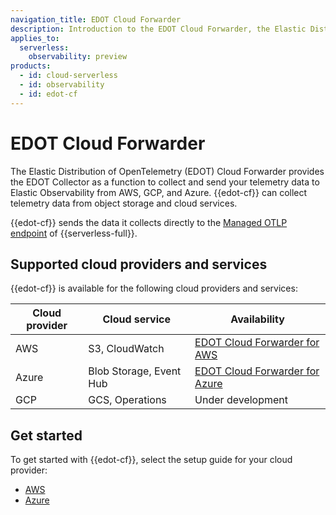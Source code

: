 ```yaml
---
navigation_title: EDOT Cloud Forwarder
description: Introduction to the EDOT Cloud Forwarder, the Elastic Distribution of OpenTelemetry (EDOT) Collector for Cloud providers. Send your telemetry data to Elastic Stack from AWS, GCP, and Azure.
applies_to:
  serverless:
    observability: preview
products:
  - id: cloud-serverless
  - id: observability
  - id: edot-cf
---
```


# EDOT Cloud Forwarder

The Elastic Distribution of OpenTelemetry (EDOT) Cloud Forwarder provides the EDOT Collector as a function to collect and send your telemetry data to Elastic Observability from AWS, GCP, and Azure. {{edot-cf}} can collect telemetry data from object storage and cloud services.

{{edot-cf}} sends the data it collects directly to the [Managed OTLP endpoint](docs-content://solutions/observability/get-started/quickstart-elastic-cloud-otel-endpoint.md) of {{serverless-full}}.

## Supported cloud providers and services

{{edot-cf}} is available for the following cloud providers and services:

| Cloud provider | Cloud service | Availability |
| --- | --- | --- |
| AWS | S3, CloudWatch | [EDOT Cloud Forwarder for AWS](/reference/edot-cloud-forwarder/aws.md) |
| Azure | Blob Storage, Event Hub | [EDOT Cloud Forwarder for Azure](/reference/edot-cloud-forwarder/azure.md) |
| GCP | GCS, Operations | Under development |

## Get started

To get started with {{edot-cf}}, select the setup guide for your cloud provider:

- [AWS](/reference/edot-cloud-forwarder/aws.md)
- [Azure](/reference/edot-cloud-forwarder/azure.md)



